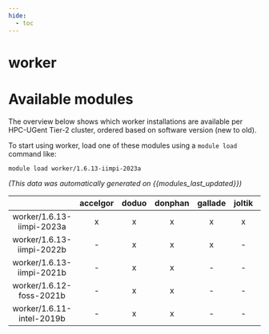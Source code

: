 ```yaml
---
hide:
  - toc
---
```


worker
======

# Available modules


The overview below shows which worker installations are available per HPC-UGent Tier-2 cluster, ordered based on software version (new to old).

To start using worker, load one of these modules using a `module load` command like:

```shell
module load worker/1.6.13-iimpi-2023a
```

*(This data was automatically generated on {{modules_last_updated}})*  

| |accelgor|doduo|donphan|gallade|joltik|shinx|skitty|
| :---: | :---: | :---: | :---: | :---: | :---: | :---: | :---: |
|worker/1.6.13-iimpi-2023a|x|x|x|x|x|x|x|
|worker/1.6.13-iimpi-2022b|-|x|x|x|-|-|-|
|worker/1.6.13-iimpi-2021b|-|x|x|-|-|-|-|
|worker/1.6.12-foss-2021b|-|x|x|-|-|-|-|
|worker/1.6.11-intel-2019b|-|x|x|-|-|-|-|
